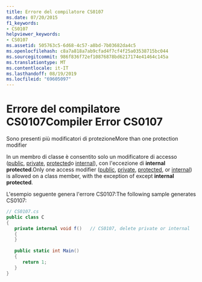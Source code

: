 ```yaml
---
title: Errore del compilatore CS0107
ms.date: 07/20/2015
f1_keywords:
- CS0107
helpviewer_keywords:
- CS0107
ms.assetid: 505763c5-6d68-4c57-a8bd-7b03682da4c5
ms.openlocfilehash: c8a7a818a7ab9cfad4f7cf4f25a03538715bc044
ms.sourcegitcommit: 986f836f72ef10876878bd6217174e41464c145a
ms.translationtype: MT
ms.contentlocale: it-IT
ms.lasthandoff: 08/19/2019
ms.locfileid: "69605097"
---
```

# <a name="compiler-error-cs0107"></a><span data-ttu-id="679e8-102">Errore del compilatore CS0107</span><span class="sxs-lookup"><span data-stu-id="679e8-102">Compiler Error CS0107</span></span>
<span data-ttu-id="679e8-103">Sono presenti più modificatori di protezione</span><span class="sxs-lookup"><span data-stu-id="679e8-103">More than one protection modifier</span></span>  
  
 <span data-ttu-id="679e8-104">In un membro di classe è consentito solo un modificatore di accesso ([public](../language-reference/keywords/public.md), [private](../language-reference/keywords/private.md), [protected](../language-reference/keywords/protected.md)o [internal](../language-reference/keywords/internal.md)), con l'eccezione di **internal protected**.</span><span class="sxs-lookup"><span data-stu-id="679e8-104">Only one access modifier ([public](../language-reference/keywords/public.md), [private](../language-reference/keywords/private.md), [protected](../language-reference/keywords/protected.md), or [internal](../language-reference/keywords/internal.md)) is allowed on a class member, with the exception of except **internal protected**.</span></span>  
  
 <span data-ttu-id="679e8-105">L'esempio seguente genera l'errore CS0107:</span><span class="sxs-lookup"><span data-stu-id="679e8-105">The following sample generates CS0107:</span></span>  
  
```csharp  
// CS0107.cs  
public class C  
{  
   private internal void f()   // CS0107, delete private or internal  
   {  
   }  
  
   public static int Main()  
   {  
      return 1;  
   }  
}  
```
